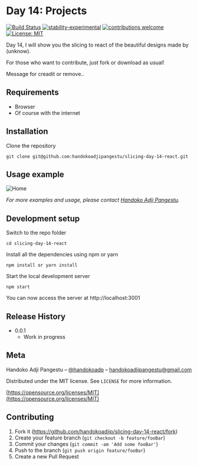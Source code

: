 # Day 14: Projects

[![Build Status](https://travis-ci.org/dwyl/esta.svg?branch=master)](https://github.com/handokoadjip/slicing-day-14-react)
[![stability-experimental](https://img.shields.io/badge/stability-experimental-orange.svg)](https://github.com/handokoadjip/slicing-day-14-react)
[![contributions welcome](https://img.shields.io/badge/contributions-welcome-brightgreen.svg?style=flat)](https://github.com/handokoadjip/slicing-day-14-react/fork)
[![License: MIT](https://img.shields.io/badge/License-MIT-yellow.svg)](https://opensource.org/licenses/MIT)

Day 14, I will show you the slicing to react of the beautiful designs made by (unknow).

For those who want to contribute, just fork or download as usual!

Message for creadit or remove..

## Requirements

- Browser
- Of course with the internet

## Installation

Clone the repository

    git clone git@github.com:handokoadjipangestu/slicing-day-14-react.git

## Usage example

![Home](https://bebaskripsi.000webhostapp.com/slicing-day-14/home.png)

_For more examples and usage, please contact [Handoko Adji Pangestu](https://www.instagram.com/handokoadp/)._

## Development setup

Switch to the repo folder

    cd slicing-day-14-react

Install all the dependencies using npm or yarn

    npm install or yarn install

Start the local development server

    npm start

You can now access the server at http://localhost:3001

## Release History

- 0.0.1
  - Work in progress

## Meta

Handoko Adji Pangestu – [@handokoadp](https://www.instagram.com/handokoadp/) – handokoadjipangestu@gmail.com

Distributed under the MIT license. See `LICENSE` for more information.

[https://opensource.org/licenses/MIT](https://opensource.org/licenses/MIT)

## Contributing

1. Fork it (<https://github.com/handokoadjip/slicing-day-14-react/fork>)
2. Create your feature branch (`git checkout -b feature/fooBar`)
3. Commit your changes (`git commit -am 'Add some fooBar'`)
4. Push to the branch (`git push origin feature/fooBar`)
5. Create a new Pull Request

